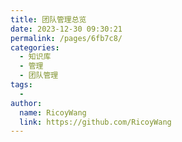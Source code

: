 ```yaml
---
title: 团队管理总览
date: 2023-12-30 09:30:21
permalink: /pages/6fb7c8/
categories:
  - 知识库
  - 管理
  - 团队管理
tags:
  - 
author: 
  name: RicoyWang
  link: https://github.com/RicoyWang
---
```

